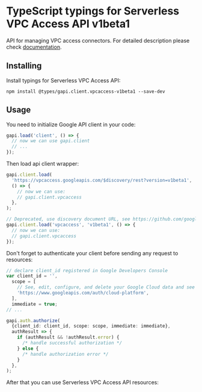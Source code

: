 # TypeScript typings for Serverless VPC Access API v1beta1

API for managing VPC access connectors.
For detailed description please check [documentation](https://cloud.google.com/vpc/docs/configure-serverless-vpc-access).

## Installing

Install typings for Serverless VPC Access API:

```
npm install @types/gapi.client.vpcaccess-v1beta1 --save-dev
```

## Usage

You need to initialize Google API client in your code:

```typescript
gapi.load('client', () => {
  // now we can use gapi.client
  // ...
});
```

Then load api client wrapper:

```typescript
gapi.client.load(
  'https://vpcaccess.googleapis.com/$discovery/rest?version=v1beta1',
  () => {
    // now we can use:
    // gapi.client.vpcaccess
  },
);
```

```typescript
// Deprecated, use discovery document URL, see https://github.com/google/google-api-javascript-client/blob/master/docs/reference.md#----gapiclientloadname----version----callback--
gapi.client.load('vpcaccess', 'v1beta1', () => {
  // now we can use:
  // gapi.client.vpcaccess
});
```

Don't forget to authenticate your client before sending any request to resources:

```typescript
// declare client_id registered in Google Developers Console
var client_id = '',
  scope = [
    // See, edit, configure, and delete your Google Cloud data and see the email address for your Google Account.
    'https://www.googleapis.com/auth/cloud-platform',
  ],
  immediate = true;
// ...

gapi.auth.authorize(
  {client_id: client_id, scope: scope, immediate: immediate},
  authResult => {
    if (authResult && !authResult.error) {
      /* handle successful authorization */
    } else {
      /* handle authorization error */
    }
  },
);
```

After that you can use Serverless VPC Access API resources: <!-- TODO: make this work for multiple namespaces -->

```typescript

```
